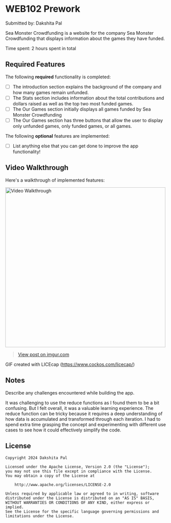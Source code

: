 # WEB102 Prework

Submitted by: Dakshita Pal

Sea Monster Crowdfunding is a website for the company Sea Monster Crowdfunding that displays information about the games they have funded.

Time spent: 2 hours spent in total

## Required Features

The following **required** functionality is completed:

* [ ] The introduction section explains the background of the company and how many games remain unfunded.
* [ ] The Stats section includes information about the total contributions and dollars raised as well as the top two most funded games.
* [ ] The Our Games section initially displays all games funded by Sea Monster Crowdfunding
* [ ] The Our Games section has three buttons that allow the user to display only unfunded games, only funded games, or all games.

The following **optional** features are implemented:

* [ ] List anything else that you can get done to improve the app functionality!

## Video Walkthrough

Here's a walkthrough of implemented features:
<!-- [Video Walkthrough](http://i.imgur.com/PP3mB8u.gif) -->
<img src="https://imgur.com/HBT5AGf" title="Video Walkthrough" width="500" height="500" alt="Video Walkthrough" /> 

<blockquote class="imgur-embed-pub" lang="en" data-id="HBT5AGf"><a href="https://imgur.com/HBT5AGf">View post on imgur.com</a></blockquote><script async src="//s.imgur.com/min/embed.js" charset="utf-8"></script>

GIF created with LICEcap (https://www.cockos.com/licecap/)

## Notes

Describe any challenges encountered while building the app.

It was challenging to use the reduce functions as I found them to be a bit confusing. But I felt overall, it was a valuable learning experience. The reduce function can be tricky 
because it requires a deep understanding of how data is accumulated and transformed through each iteration. I had to spend extra time grasping the concept and experimenting with 
different use cases to see how it could effectively simplify the code. 

## License

    Copyright 2024 Dakshita Pal

    Licensed under the Apache License, Version 2.0 (the "License");
    you may not use this file except in compliance with the License.
    You may obtain a copy of the License at

        http://www.apache.org/licenses/LICENSE-2.0

    Unless required by applicable law or agreed to in writing, software
    distributed under the License is distributed on an "AS IS" BASIS,
    WITHOUT WARRANTIES OR CONDITIONS OF ANY KIND, either express or implied.
    See the License for the specific language governing permissions and
    limitations under the License.
